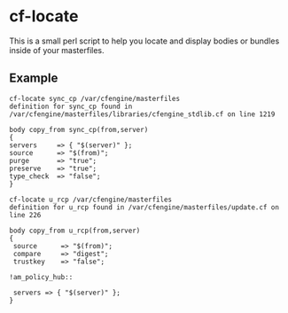 # cf-locate

This is a small perl script to help you locate and display bodies or bundles inside of your masterfiles.


## Example

    cf-locate sync_cp /var/cfengine/masterfiles
    definition for sync_cp found in /var/cfengine/masterfiles/libraries/cfengine_stdlib.cf on line 1219

    body copy_from sync_cp(from,server)
    {
    servers     => { "$(server)" };
    source      => "$(from)";
    purge       => "true";
    preserve    => "true";
    type_check  => "false";
    }

    cf-locate u_rcp /var/cfengine/masterfiles
    definition for u_rcp found in /var/cfengine/masterfiles/update.cf on line 226

    body copy_from u_rcp(from,server)
    {
     source      => "$(from)";
     compare     => "digest";
     trustkey    => "false";

    !am_policy_hub::

     servers => { "$(server)" };
    }

